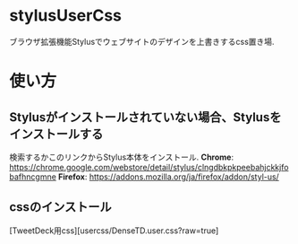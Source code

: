 # stylusUserCss
ブラウザ拡張機能Stylusでウェブサイトのデザインを上書きするcss置き場.
# 使い方
## Stylusがインストールされていない場合、Stylusをインストールする

検索するかこのリンクからStylus本体をインストール.
 **Chrome**: https://chrome.google.com/webstore/detail/stylus/clngdbkpkpeebahjckkjfobafhncgmne
 **Firefox**: https://addons.mozilla.org/ja/firefox/addon/styl-us/

## cssのインストール
 [TweetDeck用css][usercss/DenseTD.user.css?raw=true]
